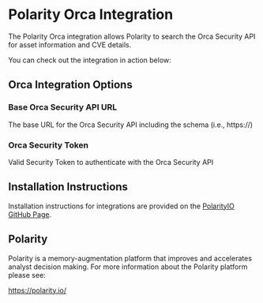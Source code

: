 # Polarity Orca Integration

The Polarity Orca integration allows Polarity to search the Orca Security API for asset information and CVE details.

You can check out the integration in action below:


## Orca Integration Options

### Base Orca Security API URL

The base URL for the Orca Security API including the schema (i.e., https://)

### Orca Security Token

Valid Security Token to authenticate with the Orca Security API

## Installation Instructions

Installation instructions for integrations are provided on the [PolarityIO GitHub Page](https://polarityio.github.io/).

## Polarity

Polarity is a memory-augmentation platform that improves and accelerates analyst decision making.  For more information about the Polarity platform please see:

https://polarity.io/
